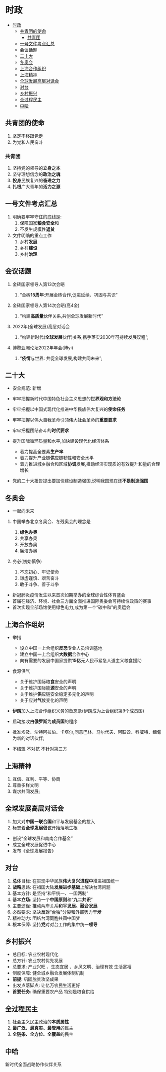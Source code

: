 # 时政

- [时政](#时政)
  - [共青团的使命](#共青团的使命)
    - [共青团](#共青团)
  - [⼀号⽂件考点汇总](#号件考点汇总)
  - [会议话题](#会议话题)
  - [二十大](#二十大)
  - [冬奥会](#冬奥会)
  - [上海合作组织](#上海合作组织)
  - [上海精神](#上海精神)
  - [全球发展高层对话会](#全球发展高层对话会)
  - [对台](#对台)
  - [乡村振兴](#乡村振兴)
  - [全过程民主](#全过程民主)
  - [中哈](#中哈)

## 共青团的使命

1. 坚定不移跟党走
2. 为党和人民奋斗

### 共青团

1. 坚持党的领导的**立身之本**
2. 坚守理想信念的**政治之魂**
3. **投身**民族复兴的**奋进之力**
4. **扎根**广大青年的**活力之源**

## ⼀号⽂件考点汇总

1. 明确要牢牢守住的底线是:
   1. 保障国家**粮⻝安全**和
   2. 不发⽣规模性**返贫**
2. 文件明确的重点⼯作
   1. 乡村**发展**
   2. 乡村**建设**
   3. 乡村**治理**

## 会议话题

1. 金砖国家领导人第13次会晤
   1. “金砖**15周年**:开展金砖合作,促进延续、巩固与共识”

2. 金砖国家领导人第14次会晤(高4金)
   1. “构建**高质量**伙伴关系,共创全球发展新时代”

3. 2022年(全球发展)高层对话会
   1. “构建新时代(**全球发展**伙伴)关系,携手落实2030年可持续发展议程”;

4. 博鳌亚洲论坛2022年年会(博yi)
   1. “**疫情**与世界: 共促全球发展,构建共同未来”;

## 二十大

- 安全规范: 新增

- 牢牢把握新时代中国特色社会主义思想的**世界观和方法论**
- 牢牢把握以中国式现代化推进中华民族伟大复兴的**使命任务**
- 牢牢把握以伟大自我革命引领伟大社会革命的**重要要求**
- 牢牢把握团结奋斗的**时代要求**

- 提升国际循环质量和水平,加快建设现代化经济体系
  - 着力提高全要素**生产率**
  - 着力提升产业链**供**应链韧性和安全水平
  - 着力推进城乡融合和区域**协调**发展,推动经济实现质的有效提升和量的合理增长

- 党的二十大报告提出要加快建设制造强国,说明我国现在还**不是制造强国**

## 冬奥会

- 一起向未来

1. 中国举办北京冬奥会、冬残奥会的理念是
   1. **绿色办奥**
   2. 共享办奥
   3. 开放办奥
   4. 廉洁办奥

2. 务必(初始慎争)
   1. 不忘初心、牢记使命
   1. 谦虚谨慎、艰苦奋斗
   1. 敢于斗争、善于斗争

- 新冠肺炎疫情发生以来首次如期举办的全球综合性体育盛会
- 首届在经济、环境、社会三方面全面推进国际奥委会可持续性政策的赛事
- 首次实现全部场馆使用绿色电力,成为第一个“碳中和”的奥运会

## 上海合作组织

- 举措
  - 设立中国一上合组织**反恐**专业人员培训基地
  - 建立中国一上合组织**大数据**合作中心
  - 向有需要的发展中国家提供**15亿**元人民币紧急人道主义粮食援助
- 食源供气
  - 关于维护国际粮**食**安全的声明
  - 关于维护国际能**源**安全的声明
  - 关于维护**供**应链安全稳定多元化的声明
  - 关于应对**气**候变化的声明

- **伊朗**加入上海合作组织义务的备忘录(伊朗成为上合组织第9个成员国)
- 启动接收**白俄罗斯**为**成员国**的程序
- 批准埃及、沙特阿拉伯、卡塔尔,同意巴林、马尔代夫、阿联酋、科威特、缅甸为新的对话伙伴;

- 不结盟 不对抗 不针对第三方

## 上海精神

1. 互信、互利、平等、协商
2. 尊重多样文明
3. 谋求共同发展;

## 全球发展高层对话会

1. 加大对**中国一联合国**和平与发展基金的投入
2. 标志着**全球发展倡议**开始落地生根

- 创设“全球发展和南南合作基金”
- 成立全球发展促进中心
- 发布《全球发展报告》

## 对台

1. **总**体目标: 在实现中华民族**伟大复兴进程中**推进祖国统一
2. **战略**思路: 在祖国大陆**发展进步基础**上解决台湾问题
3. 基本方针: 是坚持“和平统一、一国两制”
4. 基本**立场**: 坚持一个**中国原则**和“**九二共识**”
5. 主要途径: 推动两岸关系**和平发展、融合发展**
6. 必然要求: 坚决**反对**“台独"分裂和外部势力**干涉**
7. 精神动力: 团结台湾同胞共圆中国梦
8. 根本保障: 坚持**党**对对台工作的集中统一**领导**

## 乡村振兴

- 总⽬标: 农业农村现代化
- 总⽅针: 农业农村优先发展
- 总要求: 产业兴旺 、⽣态宜居 、乡⻛⽂明、治理有效 ⽣活富裕
- 制度保障: 健全城乡融合发展体制机制
- **前提**: 巩固脱贫攻坚成果
- 出发点落脚点: 让亿万农⺠⽣活更好
- **⾸要任务**: 确保重要农产品 特别是粮⻝供给

## 全过程民主

1. 社会主义民主政治的**本质属性**
2. **最广泛、最真实、最管用**的民主
3. **全链条、全方位、全覆盖**的民主

## 中哈

新时代全面战略协作伙伴关系

